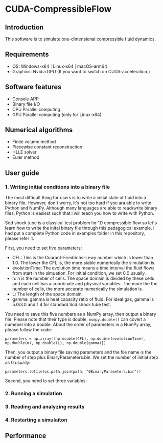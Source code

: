 # CUDA-CompressibleFlow
## Introduction
This software is to simulate one-dimensional compressible fluid dynamics.
## Requirements
- OS: Windows-x64 | Linux-x64 | macOS-arm64
- Graphics: Nvidia GPU (If you want to switch on CUDA-acceleration.)
## Software features
- Console APP
- Binary file I/O
- CPU Parallel computing
- GPU Parallel computing (only for Linux-x64)
## Numerical algorithms
- Finite volume method
- Piecewise constant reconstruction
- HLLE solver
- Euler method
## User guide
### 1. Writing initial conditions into a binary file
The most difficult thing for users is to write a initial state of fluid into a binary file. However, don't worry, it's not too hard if you ara able to write Python and NumPy. 
Although many languages are able to read/write binary files, Python is easiest such that I will teach you how to write with Python.

Sod shock tube is a classical test problem for 1D compressible flow so let's learn how to write the inital binary file through this pedagogical example.
I had put a complete Python code in examples folder in this repository, please refer it.

First, you need to set five parameters:
- CFL: This is the Courant–Friedrichs–Lewy number which is lower than 1.0. The lower the CFL is, the more stable numerically the simulation is.
- evolutionTime: The evolution time means a time interval the fluid flows from start in the simuation. For initial condition, we set 0.0 usually.
- n: n is the number of cells. The space domain is divided by these cells and each cell has a coordinate and physical variables. The more the the number of cells, the more accurate numerically the simulation is.
- L: The length of the space domain.
- gamma: gamma is heat capacity ratio of fluid. For ideal gas, gamma is 5.0/3.0 and 1.4 for standard Sod shock tube test.

You need to save this five numbers as a NumPy array, then output a binary file. Please note that their type is double, `numpy.double()` can covert a numeber into a double. About the order of parameters in a NumPy array, please follow the code: 
```
parameters = np.array([np.double(CFL), np.double(evolutionTime), np.double(n), np.double(L), np.double(gamma)])
``` 
Then, you output a binary file saving parameters and the file name is the number of step plus BinaryParameters.bin. We set the number of initial step as 0 usually:
```
parameters.tofile(os.path.join(path, "0BinaryParameters.bin"))
```

Second, you need to set three variables:
### 2. Running a simulation
### 3. Reading and analyzing results
### 4. Restarting a simulaiton
## Performance
